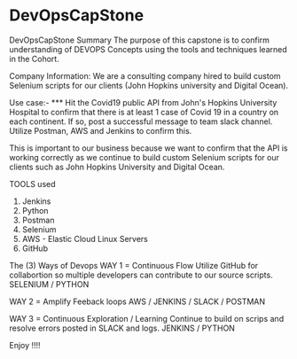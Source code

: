 # DevOpsCapStone
DevOpsCapStone Summary
The purpose of this capstone is to confirm understanding of DEVOPS Concepts using the tools and techniques learned in the Cohort.

Company Information:
We are a consulting company hired to build custom Selenium scripts for our clients (John Hopkins university and Digital Ocean).

Use case:- *** 
Hit the Covid19 public API from John's Hopkins University Hospital to confirm that there is at least 1 case of Covid 19 in a country on each continent.  If so, post a successful message to team slack channel.  Utilize Postman, AWS and Jenkins to confirm this.

This is important to our business because we want to confirm that the API is working correctly as we continue to build custom Selenium scripts for our clients such as John Hopkins University and Digital Ocean. 


TOOLS used

1. Jenkins
2. Python
3. Postman
4. Selenium
5. AWS - Elastic Cloud Linux Servers
6. GitHub


The (3) Ways of Devops
WAY 1 = Continuous Flow
Utilize GitHub for collabortion so multiple developers can contribute to our source scripts. 
SELENIUM / PYTHON

WAY 2 = Amplify Feeback loops 
AWS / JENKINS / SLACK / POSTMAN


WAY 3 = Continuous Exploration / Learning 
Continue to build on scrips and resolve errors posted in SLACK and logs. 
JENKINS / PYTHON 



Enjoy !!!!
